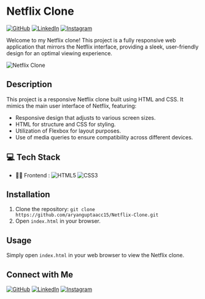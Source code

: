 # Netflix Clone
[![GitHub](https://img.shields.io/badge/-GitHub-181717?logo=github&logoColor=white&style=flat-square)](https://github.com/aryanguptaacc15)
[![LinkedIn](https://img.shields.io/badge/-LinkedIn-0A66C2?logo=linkedin&logoColor=white&style=flat-square)](https://www.linkedin.com/in/aryangupta8970)
[![Instagram](https://img.shields.io/badge/-Instagram-E4405F?logo=instagram&logoColor=white&style=flat-square)](https://www.instagram.com/aryan_gupta8970)

Welcome to my Netflix clone! This project is a fully responsive web application that mirrors the Netflix interface, providing a sleek, user-friendly design for an optimal viewing experience.

![Netflix Clone](https://github.com/user-attachments/assets/bfe9f150-dd9a-427c-9bc5-595565178d14)

## Description

This project is a responsive Netflix clone built using HTML and CSS. It mimics the main user interface of Netflix, featuring:

- Responsive design that adjusts to various screen sizes.
- HTML for structure and CSS for styling.
- Utilization of Flexbox for layout purposes.
- Use of media queries to ensure compatibility across different devices.

## 💻 Tech Stack 

- 👨‍💻 Frontend : 
![HTML5](https://img.shields.io/badge/html5-%23E34F26.svg?style=for-the-badge&logo=html5&logoColor=white)
![CSS3](https://img.shields.io/badge/css3-%231572B6.svg?style=for-the-badge&logo=css3&logoColor=white)

## Installation

1. Clone the repository: `git clone https://github.com/aryanguptaacc15/Netflix-Clone.git`
2. Open `index.html` in your browser.

## Usage

Simply open `index.html` in your web browser to view the Netflix clone.

## Connect with Me

[![GitHub](https://img.shields.io/badge/-GitHub-181717?logo=github&logoColor=white&style=flat-square)](https://github.com/aryanguptaacc15)
[![LinkedIn](https://img.shields.io/badge/-LinkedIn-0A66C2?logo=linkedin&logoColor=white&style=flat-square)](https://www.linkedin.com/in/aryangupta8970)
[![Instagram](https://img.shields.io/badge/-Instagram-E4405F?logo=instagram&logoColor=white&style=flat-square)](https://www.instagram.com/aryan_gupta8970)


